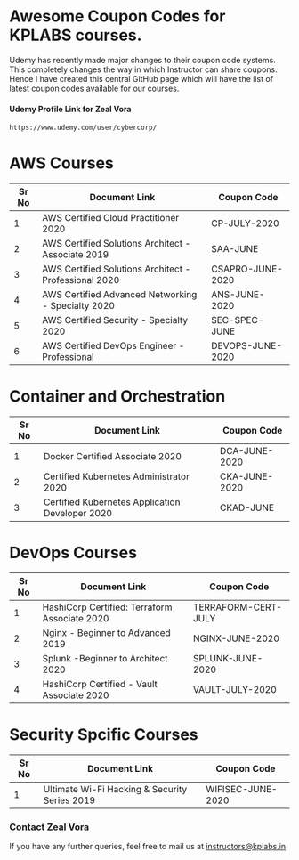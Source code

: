 # Awesome Coupon Codes for KPLABS courses.

Udemy has recently made major changes to their coupon code systems. This completely changes the way in which Instructor can share coupons. Hence I have created this central GitHub page which will have the list of latest coupon codes available for our courses.

#### Udemy Profile Link for Zeal Vora

```sh
https://www.udemy.com/user/cybercorp/
```

# AWS Courses 

| Sr No | Document Link | Coupon Code |
| ------ | ------ | ------ |
| 1 |AWS Certified Cloud Practitioner 2020 | CP-JULY-2020	 | 
| 2 |AWS Certified Solutions Architect - Associate  2019| SAA-JUNE |
| 3 |AWS Certified Solutions Architect - Professional 2020 | CSAPRO-JUNE-2020 |
| 4 |AWS Certified Advanced Networking - Specialty 2020 | ANS-JUNE-2020 |
| 5 |AWS Certified Security - Specialty 2020 | SEC-SPEC-JUNE |
| 6 |AWS Certified DevOps Engineer - Professional | DEVOPS-JUNE-2020 |

# Container and Orchestration

| Sr No | Document Link | Coupon Code |
| ------ | ------ | ------ |
| 1 | Docker Certified Associate 2020 | DCA-JUNE-2020 | 
| 2 | Certified Kubernetes Administrator 2020 | CKA-JUNE-2020  | 
| 3 | Certified Kubernetes Application Developer 2020 | CKAD-JUNE | 

# DevOps Courses

| Sr No | Document Link | Coupon Code |
| ------ | ------ | ------ |
| 1 | HashiCorp Certified: Terraform Associate 2020 | TERRAFORM-CERT-JULY | 
| 2 | Nginx - Beginner to Advanced 2019 | NGINX-JUNE-2020 | 
| 3 | Splunk  -Beginner to Architect 2020 | SPLUNK-JUNE-2020 | 
| 4 | HashiCorp Certified - Vault Associate 2020 | VAULT-JULY-2020 | 

# Security Spcific Courses

| Sr No | Document Link | Coupon Code |
| ------ | ------ | ------ |
| 1 | Ultimate Wi-Fi Hacking & Security Series 2019 | WIFISEC-JUNE-2020 | 


### Contact Zeal Vora
If you have any further queries, feel free to mail us at instructors@kplabs.in
